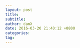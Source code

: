 ```yaml
---
layout: post
title: 
subtitle: 
author: danX
date: 2016-03-20 21:40:12 +0800
categories: 
tag: 
---
```

